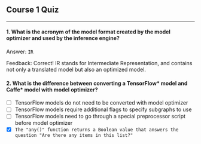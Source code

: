 ## Course 1 Quiz

---

#### 1. What is the acronym of the model format created by the model optimizer and used by the inference engine?

Answer: `IR`

Feedback: Correct! IR stands for Intermediate Representation, and contains not only a translated model but also an optimized model.

#### 2.	What is the difference between converting a TensorFlow* model and Caffe* model with model optimizer?

- [ ] TensorFlow models do not need to be converted with model optimizer
- [ ] TensorFlow models require additional flags to specify subgraphs to use
- [ ] TensorFlow models need to go through a special preprocessor script before model optimizer
- [x] `The "any()" function returns a Boolean value that answers the question "Are there any items in this list?"`
